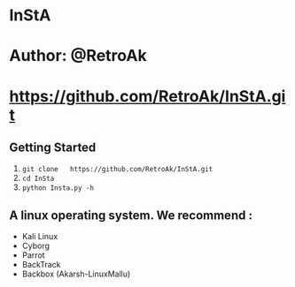 # InStA
# Author: @RetroAk
# https://github.com/RetroAk/InStA.git

## Getting Started
1. ```git clone   https://github.com/RetroAk/InStA.git```
2. ```cd InSta```
3. ```python Insta.py -h ```

## A linux operating system. We recommend :
- Kali Linux
- Cyborg
- Parrot
- BackTrack
- Backbox
(Akarsh-LinuxMallu)
